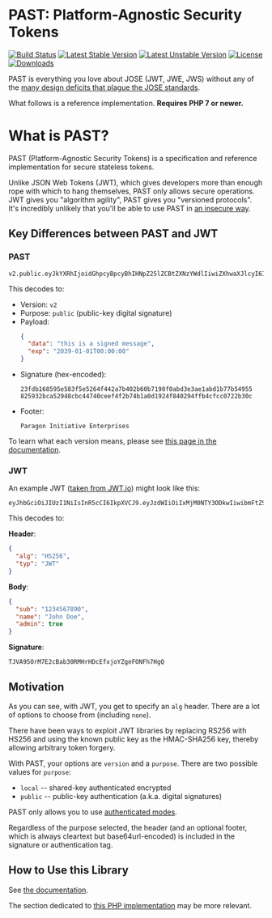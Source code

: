 # PAST: Platform-Agnostic Security Tokens

[![Build Status](https://travis-ci.org/paragonie/past.svg?branch=master)](https://travis-ci.org/paragonie/past)
[![Latest Stable Version](https://poser.pugx.org/paragonie/past/v/stable)](https://packagist.org/packages/paragonie/past)
[![Latest Unstable Version](https://poser.pugx.org/paragonie/past/v/unstable)](https://packagist.org/packages/paragonie/past)
[![License](https://poser.pugx.org/paragonie/past/license)](https://packagist.org/packages/paragonie/past)
[![Downloads](https://img.shields.io/packagist/dt/paragonie/past.svg)](https://packagist.org/packages/paragonie/past)

PAST is everything you love about JOSE (JWT, JWE, JWS) without any of the
[many design deficits that plague the JOSE standards](https://paragonie.com/blog/2017/03/jwt-json-web-tokens-is-bad-standard-that-everyone-should-avoid).

What follows is a reference implementation. **Requires PHP 7 or newer.**

# What is PAST?

PAST (Platform-Agnostic Security Tokens) is a specification and reference implementation
for secure stateless tokens.

Unlike JSON Web Tokens (JWT), which gives developers more than enough rope with which to
hang themselves, PAST only allows secure operations. JWT gives you "algorithm agility",
PAST gives you "versioned protocols". It's incredibly unlikely that you'll be able to
use PAST in [an insecure way](https://auth0.com/blog/critical-vulnerabilities-in-json-web-token-libraries). 

## Key Differences between PAST and JWT

### PAST

```
v2.public.eyJkYXRhIjoidGhpcyBpcyBhIHNpZ25lZCBtZXNzYWdlIiwiZXhwaXJlcyI6IjIwMTktMDEtMDFUMDA6MDA6MDAifSP9sWhZXlg_XlJk9EKntAK2C3GQ8KvT464avRt3tUlVglkyvKUpSMvER0DO708rdLGg0ZJPhAKU_7TPzAcisww.UGFyYWdvbiBJbml0aWF0aXZlIEVudGVycHJpc2Vz
```

This decodes to:

* Version: `v2`
* Purpose: `public` (public-key digital signature)
* Payload:
  ```json
  {
    "data": "this is a signed message",
    "exp": "2039-01-01T00:00:00"
  }
  ```
* Signature (hex-encoded):
  ```
  23fdb168595e583f5e5264f442a7b402b60b7190f0abd3e3ae1abd1b77b54955
  825932bca52948cbc44740ceef4f2b74b1a0d1924f840294ffb4cfcc0722b30c
  ```
* Footer:
  ```
  Paragon Initiative Enterprises
  ```

To learn what each version means, please see [this page in the documentation](https://github.com/paragonie/past/tree/master/docs/01-Protocol-Versions).

### JWT

An example JWT ([taken from JWT.io](https://jwt.io)) might look like this:

```
eyJhbGciOiJIUzI1NiIsInR5cCI6IkpXVCJ9.eyJzdWIiOiIxMjM0NTY3ODkwIiwibmFtZSI6IkpvaG4gRG9lIiwiYWRtaW4iOnRydWV9.TJVA95OrM7E2cBab30RMHrHDcEfxjoYZgeFONFh7HgQ 
```

This decodes to:

**Header**:
```json
{
  "alg": "HS256",
  "typ": "JWT"
}
```

**Body**:
```json
{
  "sub": "1234567890",
  "name": "John Doe",
  "admin": true
}
```

**Signature**:  
```
TJVA95OrM7E2cBab30RMHrHDcEfxjoYZgeFONFh7HgQ
```

## Motivation 

As you can see, with JWT, you get to specify an `alg` header. There are a lot of options to
choose from (including `none`).

There have been ways to exploit JWT libraries by replacing RS256 with HS256 and using
the known public key as the HMAC-SHA256 key, thereby allowing arbitrary token forgery. 

With PAST, your options are `version` and a `purpose`. There are two possible
values for `purpose`:

* `local` -- shared-key authenticated encrypted
* `public` -- public-key authentication (a.k.a. digital signatures)

PAST only allows you to use [authenticated modes](https://tonyarcieri.com/all-the-crypto-code-youve-ever-written-is-probably-broken).

Regardless of the purpose selected, the header (and an optional footer, which is always
cleartext but base64url-encoded) is included in the signature or authentication tag.

## How to Use this Library

See [the documentation](https://github.com/paragonie/past/tree/master/docs).

The section dedicated to [this PHP implementation](https://github.com/paragonie/past/tree/master/docs/02-PHP-Library)
may be more relevant.
